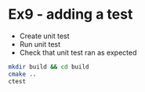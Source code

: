 Ex9 - adding a test
===================

* Create unit test
* Run unit test
* Check that unit test ran as expected

```sh
mkdir build && cd build
cmake ..
ctest
```

